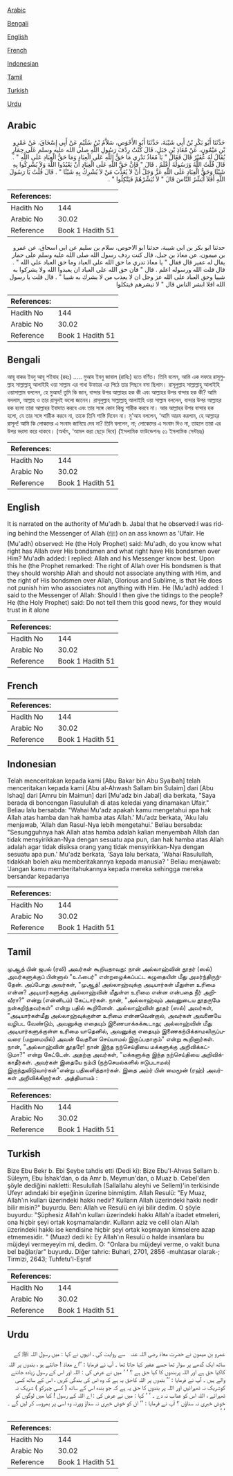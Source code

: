 [Arabic](#arabic)

[Bengali](#bengali)

[English](#english)

[French](#french)

[Indonesian](#indonesian)

[Tamil](#tamil)

[Turkish](#turkish)

[Urdu](#urdu)

## Arabic


<div dir="rtl" lang="ar" style={{fontSize:'larger',backgroundColor:'#f8f9fa',padding:20}}>
حَدَّثَنَا أَبُو بَكْرِ بْنُ أَبِي شَيْبَةَ، حَدَّثَنَا أَبُو الأَحْوَصِ، سَلاَّمُ بْنُ سُلَيْمٍ عَنْ أَبِي إِسْحَاقَ، عَنْ عَمْرِو بْنِ مَيْمُونٍ، عَنْ مُعَاذِ بْنِ جَبَلٍ، قَالَ كُنْتُ رِدْفَ رَسُولِ اللَّهِ صلى الله عليه وسلم عَلَى حِمَارٍ يُقَالُ لَهُ عُفَيْرٌ قَالَ فَقَالَ ‏"‏ يَا مُعَاذُ تَدْرِي مَا حَقُّ اللَّهِ عَلَى الْعِبَادِ وَمَا حَقُّ الْعِبَادِ عَلَى اللَّهِ ‏"‏ ‏.‏ قَالَ قُلْتُ اللَّهُ وَرَسُولُهُ أَعْلَمُ ‏.‏ قَالَ ‏"‏ فَإِنَّ حَقَّ اللَّهِ عَلَى الْعِبَادِ أَنْ يَعْبُدُوا اللَّهَ وَلاَ يُشْرِكُوا بِهِ شَيْئًا وَحَقُّ الْعِبَادِ عَلَى اللَّهِ عَزَّ وَجَلَّ أَنْ لاَ يُعَذِّبَ مَنْ لاَ يُشْرِكُ بِهِ شَيْئًا ‏"‏ ‏.‏ قَالَ قُلْتُ يَا رَسُولَ اللَّهِ أَفَلاَ أُبَشِّرُ النَّاسَ قَالَ ‏"‏ لاَ تُبَشِّرْهُمْ فَيَتَّكِلُوا ‏"‏ ‏.‏
</div>
<div style={{backgroundColor:'#f8f9fa',padding:20, marginBottom: 10}}><table> <thead> <tr> <th>References:</th> <th></th> </tr> </thead> <tbody><tr><td>Hadith No</td><td>144</td></tr><tr><td>Arabic No</td><td>30.02</td></tr><tr><td>Reference</td><td>Book 1 Hadith 51</td></tr></tbody></table></div>


<div dir="rtl" lang="ar" style={{fontSize:'larger',backgroundColor:'#f8f9fa',padding:20}}>
حدثنا ابو بكر بن ابي شيبة، حدثنا ابو الاحوص، سلام بن سليم عن ابي اسحاق، عن عمرو بن ميمون، عن معاذ بن جبل، قال كنت ردف رسول الله صلى الله عليه وسلم على حمار يقال له عفير قال فقال " يا معاذ تدري ما حق الله على العباد وما حق العباد على الله " . قال قلت الله ورسوله اعلم . قال " فان حق الله على العباد ان يعبدوا الله ولا يشركوا به شييا وحق العباد على الله عز وجل ان لا يعذب من لا يشرك به شييا " . قال قلت يا رسول الله افلا ابشر الناس قال " لا تبشرهم فيتكلوا
</div>
<div style={{backgroundColor:'#f8f9fa',padding:20, marginBottom: 10}}><table> <thead> <tr> <th>References:</th> <th></th> </tr> </thead> <tbody><tr><td>Hadith No</td><td>144</td></tr><tr><td>Arabic No</td><td>30.02</td></tr><tr><td>Reference</td><td>Book 1 Hadith 51</td></tr></tbody></table></div>

## Bengali


<div dir="ltr" lang="bn" style={{fontSize:'larger',backgroundColor:'#f8f9fa',padding:20}}>
আবূ বাকর ইবনু আবূ শইবাহ (রহঃ) ..... মুআয ইবনু জাবাল (রাযিঃ) হতে বর্ণিত। তিনি বলেন, আমি এক সফরে রাসূলুল্লাহ সাল্লাল্লাহু আলাইহি ওয়া সাল্লাম এর গাধা উফায়র এর পিঠে তার পিছনে বসা ছিলাম। রাসূলুল্লাহ সাল্লাল্লাহু আলাইহি ওয়াসাল্লাম বললেন, হে মুআয! তুমি কি জান, বান্দার উপর আল্লাহর হক কী এবং আল্লাহর উপর বান্দার হক কী? আমি বললাম, আল্লাহ ও তার রাসূলই ভলো জানেন। রাসূলুল্লাহ সাল্লাল্লাহু আলাইহি ওয়া সাল্লাম বললেন, বান্দার উপর আল্লাহর হক হলো তারা আল্লাহর ইবাদাত করবে এবং তার সঙ্গে কোন কিছু শারীক করবে না। আর আল্লাহর উপর বান্দার হক হলো, যে তার সঙ্গে শারীক করবে না, তাকে তিনি শাস্তি দিবেন না। মু'আয বললেন, ‘আমি আরয করলাম, হে আল্লাহর রাসূল! আমি কি লোকদের এ সংবাদ জানিয়ে দেব না? তিনি বললেন, না; লোকেদের এ সংবাদ দিও না, তাহলে তারা এর উপর ভরসা করে থাকবে। (অর্থাৎ, ‘আমল করা ছেড়ে দিবে) (ইসলামিক ফাউন্ডেশনঃ ৫১ ইসলামিক সেন্টারঃ)
</div>
<div style={{backgroundColor:'#f8f9fa',padding:20, marginBottom: 10}}><table> <thead> <tr> <th>References:</th> <th></th> </tr> </thead> <tbody><tr><td>Hadith No</td><td>144</td></tr><tr><td>Arabic No</td><td>30.02</td></tr><tr><td>Reference</td><td>Book 1 Hadith 51</td></tr></tbody></table></div>

## English


<div dir="ltr" lang="en" style={{fontSize:'larger',backgroundColor:'#f8f9fa',padding:20}}>
It is narrated on the authority of Mu'adh b. Jabal that he observed:I was riding behind the Messenger of Allah (ﷺ) on an ass known as 'Ufair. He (Mu'adh) observed: He (the Holy Prophet) said: Mu'adh, do you know what right has Allah over His bondsmen and what right have His bondsmen over Him? Mu'adh added: I replied: Allah and his Messenger know best. Upon this he (the Prophet remarked: The right of Allah over His bondsmen is that they should worship Allah and should not associate anything with Him, and the right of His bondsmen over Allah, Glorious and Sublime, is that He does not punish him who associates not anything with Him. He (Mu'adh) added: I said to the Messenger of Allah: Should I then give the tidings to the people? He (the Holy Prophet) said: Do not tell them this good news, for they would trust in it alone
</div>
<div style={{backgroundColor:'#f8f9fa',padding:20, marginBottom: 10}}><table> <thead> <tr> <th>References:</th> <th></th> </tr> </thead> <tbody><tr><td>Hadith No</td><td>144</td></tr><tr><td>Arabic No</td><td>30.02</td></tr><tr><td>Reference</td><td>Book 1 Hadith 51</td></tr></tbody></table></div>

## French


<div dir="ltr" lang="fr" style={{fontSize:'larger',backgroundColor:'#f8f9fa',padding:20}}>

</div>
<div style={{backgroundColor:'#f8f9fa',padding:20, marginBottom: 10}}><table> <thead> <tr> <th>References:</th> <th></th> </tr> </thead> <tbody><tr><td>Hadith No</td><td>144</td></tr><tr><td>Arabic No</td><td>30.02</td></tr><tr><td>Reference</td><td>Book 1 Hadith 51</td></tr></tbody></table></div>

## Indonesian


<div dir="ltr" lang="id" style={{fontSize:'larger',backgroundColor:'#f8f9fa',padding:20}}>
Telah menceritakan kepada kami [Abu Bakar bin Abu Syaibah] telah menceritakan kepada kami [Abu al-Ahwash Sallam bin Sulaim] dari [Abu Ishaq] dari [Amru bin Maimun] dari [Mu'adz bin Jabal] dia berkata, "Saya berada di boncengan Rasulullah di atas keledai yang dinamakan Ufair." Beliau lalu bersabda: "Wahai Mu'adz apakah kamu mengetahui apa hak Allah atas hamba dan hak hamba atas Allah.' Mu'adz berkata, 'Aku lalu menjawab, 'Allah dan Rasul-Nya lebih mengetahui.' Beliau bersabda: "Sesungguhnya hak Allah atas hamba adalah kalian menyembah Allah dan tidak mensyirikkan-Nya dengan sesuatu apa pun, dan hak hamba atas Allah adalah agar tidak disiksa orang yang tidak mensyirikkan-Nya dengan sesuatu apa pun.' Mu'adz berkata, 'Saya lalu berkata, 'Wahai Rasulullah, tidakkah boleh aku memberitakannya kepada manusia? ' Beliau menjawab: 'Jangan kamu memberitahukannya kepada mereka sehingga mereka bersandar kepadanya
</div>
<div style={{backgroundColor:'#f8f9fa',padding:20, marginBottom: 10}}><table> <thead> <tr> <th>References:</th> <th></th> </tr> </thead> <tbody><tr><td>Hadith No</td><td>144</td></tr><tr><td>Arabic No</td><td>30.02</td></tr><tr><td>Reference</td><td>Book 1 Hadith 51</td></tr></tbody></table></div>

## Tamil


<div dir="ltr" lang="ta" style={{fontSize:'larger',backgroundColor:'#f8f9fa',padding:20}}>
முஆத் பின் ஜபல் (ரலி) அவர்கள் கூறியதாவது: நான் அல்லாஹ்வின் தூதர் (ஸல்) அவர்களுக்குப் பின்னால் "உஃபைர்" என்றழைக்கப்பட்ட கழுதையின் மீது அமர்ந்திருந்தேன். அப்போது அவர்கள், "முஆத்! அல்லாஹ்வுக்கு அடியார்கள் மீதுள்ள உரிமை என்ன? அடியார்களுக்கு அல்லாஹ்வின் மீதுள்ள உரிமை என்ன என்பதை நீர் அறிவீரா?" என்று (என்னிடம்) கேட்டார்கள். நான், "அல்லாஹ்வும் அவனுடைய தூதருமே நன்கறிந்தவர்கள்" என்று பதில் கூறினேன். அல்லாஹ்வின் தூதர் (ஸல்) அவர்கள், "அடியார்கள்மீது அல்லாஹ்வுக்குள்ள உரிமை என்னவென்றால், அவர்கள் அவனையே வழிபட வேண்டும், அவனுக்கு எதையும் இணையாக்கக்கூடாது; அல்லாஹ்வின் மீது அடியார்களுக்குள்ள உரிமை யாதெனில், அவனுக்கு எதையும் இணைகற்பிக்காமலிருப்பவரை (மறுமையில்) அவன் வேதனை செய்யாமல் இருப்பதாகும்" என்று கூறினார்கள். நான், "அல்லாஹ்வின் தூதரே! நான் இந்த நற்செய்தியை மக்களுக்கு அறிவிக்கட்டுமா?" என்று கேட்டேன். அதற்கு அவர்கள், "மக்களுக்கு இந்த நற்செய்தியை அறிவிக்காதீர்கள். அவர்கள் இதையே நம்பி (நற்செயல்களில் ஈடுபடாமல்) இருந்துவிடுவார்கள்"என்று பதிலளித்தார்கள். இதை அம்ர் பின் மைமூன் (ரஹ்) அவர்கள் அறிவிக்கிறார்கள். அத்தியாயம் :
</div>
<div style={{backgroundColor:'#f8f9fa',padding:20, marginBottom: 10}}><table> <thead> <tr> <th>References:</th> <th></th> </tr> </thead> <tbody><tr><td>Hadith No</td><td>144</td></tr><tr><td>Arabic No</td><td>30.02</td></tr><tr><td>Reference</td><td>Book 1 Hadith 51</td></tr></tbody></table></div>

## Turkish


<div dir="ltr" lang="tr" style={{fontSize:'larger',backgroundColor:'#f8f9fa',padding:20}}>
Bize Ebu Bekr b. Ebi Şeybe tahdis etti (Dedi ki): Bize Ebu'l-Ahvas Sellam b. Süleym, Ebu İshak'dan, o da Amr b. Meymun'dan, o Muaz b. Cebel'den şöyle dediğini nakletti: Resulullah (Sallallahu aleyhi ve Sellem)'in terkisinde Ufeyr adındaki bir eşeğinin üzerine binmiştim. Allah Resulü: "Ey Muaz, Allah'ın kulları üzerindeki hakkı nedir? Kulların Allah üzerindeki hakkı nedir bilir misin?" buyurdu. Ben: Allah ve Resulü en iyi bilir dedim. O şöyle buyurdu: "Şüphesiz Allah'ın kulları üzerindeki hakkı Allah'a ibadet etmeleri, ona hiçbir şeyi ortak koşmamalarıdır. Kulların aziz ve celil olan Allah üzerindeki hakkı ise kendisine hiçbir şeyi ortak koşmayan kimselere azap etmemesidir. " (Muaz) dedi ki: Ey Allah'ın Resulü o halde insanlara bu müjdeyi vermeyeyim mi, dedim. O: "Onlara bu müjdeyi verme, o vakit buna bel bağlar/ar" buyurdu. Diğer tahric: Buhari, 2701, 2856 -muhtasar olarak-; Tirmizi, 2643; Tuhfetu'l-Eşraf
</div>
<div style={{backgroundColor:'#f8f9fa',padding:20, marginBottom: 10}}><table> <thead> <tr> <th>References:</th> <th></th> </tr> </thead> <tbody><tr><td>Hadith No</td><td>144</td></tr><tr><td>Arabic No</td><td>30.02</td></tr><tr><td>Reference</td><td>Book 1 Hadith 51</td></tr></tbody></table></div>

## Urdu


<div dir="rtl" lang="ur" style={{fontSize:'larger',backgroundColor:'#f8f9fa',padding:20}}>
عمرو بن میمون نے حضرت معاذ ‌رضی ‌اللہ ‌عنہ ‌ ‌ سے روایت کی ، انہوں نے کہا : میں رسول اللہ ﷺ کے ساتھ ایک گدھے پر سوار تھا جسے عفیر کہا جاتا تھا ۔ آپ نے فرمایا : ’’اے معاذ ! جانتے ہو ، بندوں پر اللہ کاکیا حق ہے اور اللہ پربندوں کا کیا حق ہے ؟ ‘ ‘ میں نے عرض کی : اللہ اور اس کے رسول زیادہ جاننے والے ہیں ۔ آپ نے فرمایا : ’’ بندوں پر اللہ کاحق یہ ہے کہ وہ اس کی بندگی کریں ، اس کے ساتھ کسی کوشریک نہ ٹھہرائیں اور اللہ پر بندوں کا حق یہ ہے کہ جو بندہ اس کے ساتھ ( کسی چیزکو ) شریک نہ ٹھہرائے ، اللہ اس کو عذاب نہ دے ۔ ‘ ‘ کہا : میں نے عرض کی : اے اللہ کے رسول ! کیا میں لوگوں کو خوش خبری نہ سناؤں ؟ آپ نے فرمایا : ’’ ان کو خوش خبری نہ سناؤ وورنہ وہ اسی پر بھروسہ کر لیں گے ۔ ‘ ‘
</div>
<div style={{backgroundColor:'#f8f9fa',padding:20, marginBottom: 10}}><table> <thead> <tr> <th>References:</th> <th></th> </tr> </thead> <tbody><tr><td>Hadith No</td><td>144</td></tr><tr><td>Arabic No</td><td>30.02</td></tr><tr><td>Reference</td><td>Book 1 Hadith 51</td></tr></tbody></table></div>